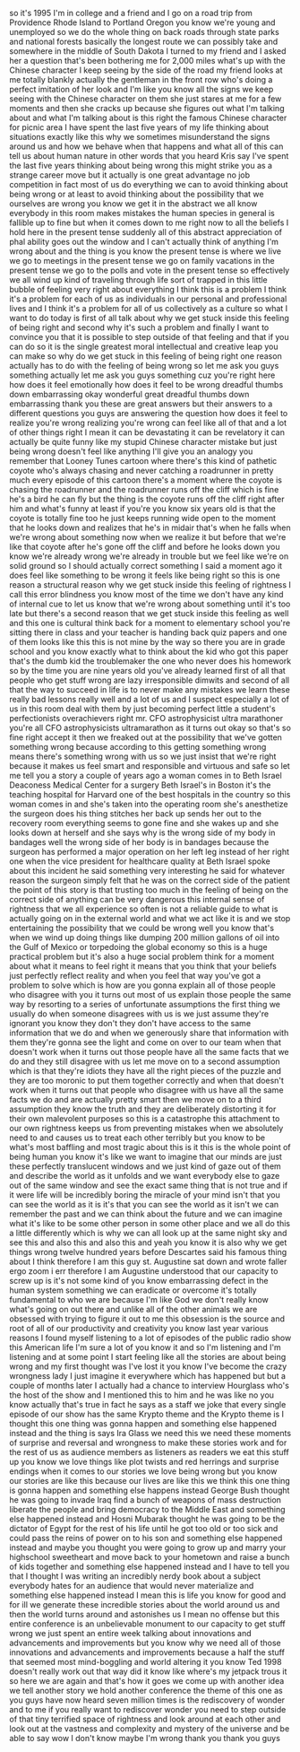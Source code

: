 
so it&#39;s 1995 I&#39;m in college and a friend
and I go on a road trip from Providence
Rhode Island to Portland Oregon
you know we&#39;re young and unemployed so
we do the whole thing on back roads
through state parks and national forests
basically the longest route we can
possibly take and somewhere in the
middle of South Dakota I turned to my
friend and I asked her a question that&#39;s
been bothering me for 2,000 miles what&#39;s
up with the Chinese character I keep
seeing by the side of the road my friend
looks at me
totally blankly actually the gentleman
in the front row who&#39;s doing a perfect
imitation of her look and I&#39;m like you
know all the signs we keep seeing with
the Chinese character on them she just
stares at me for a few moments and then
she cracks up because she figures out
what I&#39;m talking about and what I&#39;m
talking about is this
right the famous Chinese character for
picnic area I have spent the last five
years of my life thinking about
situations exactly like this why we
sometimes misunderstand the signs around
us and how we behave when that happens
and what all of this can tell us about
human nature in other words that you
heard Kris say I&#39;ve spent the last five
years thinking about being wrong
this might strike you as a strange
career move but it actually is one great
advantage no job competition in fact
most of us do everything we can to avoid
thinking about being wrong or at least
to avoid thinking about the possibility
that we ourselves are wrong you know we
get it in the abstract we all know
everybody in this room makes mistakes
the human species in general is fallible
up to fine but when it comes down to me
right now to all the beliefs I hold here
in the present tense suddenly all of
this abstract appreciation of phal
ability goes out the window and I can&#39;t
actually think of anything I&#39;m wrong
about and the thing is you know the
present tense is where we live we go to
meetings in the present tense
we go on family vacations in the present
tense we go to the polls and vote in the
present tense so effectively we all wind
up kind of traveling through life sort
of trapped in this little bubble of
feeling very right about everything I
think this is a problem I think it&#39;s a
problem for each of us as individuals in
our personal and professional lives and
I think it&#39;s a problem for all of us
collectively as a culture so what I want
to do today is first of all talk about
why we get stuck inside this feeling of
being right and second why it&#39;s such a
problem and finally I want to convince
you that it is possible to step outside
of that feeling and that if you can do
so it is the single greatest
moral intellectual and creative leap you
can make so why do we get stuck in this
feeling of being right one reason
actually has to do with the feeling of
being wrong so let me ask you guys
something
actually let me ask you guys something
cuz you&#39;re right here how does it feel
emotionally how does it feel to be wrong
dreadful thumbs down embarrassing okay
wonderful great dreadful thumbs down
embarrassing
thank you these are great answers but
their answers to a different questions
you guys are answering the question how
does it feel to realize you&#39;re wrong
realizing you&#39;re wrong can feel like all
of that and a lot of other things right
I mean it can be devastating it can be
revelatory it can actually be quite
funny like my stupid Chinese character
mistake but just being wrong doesn&#39;t
feel like anything I&#39;ll give you an
analogy you remember that
Looney Tunes cartoon where there&#39;s this
kind of pathetic coyote who&#39;s always
chasing and never catching a roadrunner
in pretty much every episode of this
cartoon there&#39;s a moment where the
coyote is chasing the roadrunner and the
roadrunner runs off the cliff which is
fine he&#39;s a bird he can fly but the
thing is the coyote runs off the cliff
right after him and what&#39;s funny at
least if you&#39;re you know six years old
is that the coyote is totally fine too
he just keeps running wide open to the
moment that he looks down and realizes
that he&#39;s in midair that&#39;s when he falls
when we&#39;re wrong about something now
when we realize it but before that we&#39;re
like that coyote after he&#39;s gone off the
cliff and before he looks down you know
we&#39;re already wrong we&#39;re already in
trouble but we feel like we&#39;re on solid
ground so I should actually correct
something I said a moment ago it does
feel like something to be wrong it feels
like being right
so this is one reason a structural
reason why we get stuck inside this
feeling of rightness I call this error
blindness you know most of the time we
don&#39;t have any kind of internal cue to
let us know that we&#39;re wrong about
something until it&#39;s too late
but there&#39;s a second reason that we get
stuck inside this feeling as well and
this one is cultural think back for a
moment to elementary school you&#39;re
sitting there in class and your teacher
is handing back quiz papers and one of
them looks like this this is not mine by
the way so there you are in grade school
and you know exactly what to think about
the kid who got this paper that&#39;s the
dumb kid the troublemaker the one who
never does his homework so by the time
you are nine years old you&#39;ve already
learned first of all that people who get
stuff wrong are lazy irresponsible
dimwits and second of all that the way
to succeed in life is to never make any
mistakes we learn these really bad
lessons really well and a lot of us and
I suspect especially a lot of us in this
room deal with them by just becoming
perfect little a student&#39;s
perfectionists overachievers right mr.
CFO astrophysicist ultra marathoner
you&#39;re all CFO astrophysicists
ultramarathon as it turns out okay so
that&#39;s so fine right accept it then we
freaked out at the possibility that
we&#39;ve gotten something wrong because
according to this getting something
wrong means there&#39;s something wrong with
us so we just insist that we&#39;re right
because it makes us feel smart and
responsible and virtuous and safe so let
me tell you a story a couple of years
ago a woman comes in to Beth Israel
Deaconess Medical Center for a surgery
Beth Israel&#39;s in Boston it&#39;s the
teaching hospital for Harvard one of the
best hospitals in the country so this
woman comes in and she&#39;s taken into the
operating room she&#39;s anesthetize the
surgeon does his thing stitches her back
up
sends her out to the recovery room
everything seems to gone fine and she
wakes up and she looks down at herself
and she says why is the wrong side of my
body in bandages
well the wrong side of her body is in
bandages because the surgeon has
performed a major operation on her left
leg instead of her right one when the
vice president for healthcare quality at
Beth Israel spoke about this incident he
said something very interesting he said
for whatever reason the surgeon simply
felt that he was on the correct side of
the patient the point of this story is
that trusting too much in the feeling of
being on the correct side of anything
can be very dangerous
this internal sense of rightness that we
all experience so often is not a
reliable guide to what is actually going
on in the external world and what we act
like it is and we stop entertaining the
possibility that we could be wrong well
you know that&#39;s when we wind up doing
things like dumping 200 million gallons
of oil into the Gulf of Mexico or
torpedoing the global economy so this is
a huge practical problem
but it&#39;s also a huge social problem
think for a moment about what it means
to feel right it means that you think
that your beliefs just perfectly reflect
reality and when you feel that way
you&#39;ve got a problem to solve which is
how are you gonna explain all of those
people who disagree with you it turns
out most of us explain those people the
same way by resorting to a series of
unfortunate assumptions the first thing
we usually do when someone disagrees
with us is we just assume they&#39;re
ignorant you know they don&#39;t they don&#39;t
have access to the same information that
we do and when we generously share that
information with them they&#39;re gonna see
the light and come on over to our team
when that doesn&#39;t work when it turns out
those people have all the same facts
that we do and they still disagree with
us let me move on to a second assumption
which is that they&#39;re idiots they have
all the right pieces of the puzzle and
they are too moronic to put them
together correctly and when that doesn&#39;t
work when it turns out that people who
disagree with us have all the same facts
we do and are actually pretty smart then
we move on to a third assumption
they know the truth and they are
deliberately distorting it for their own
malevolent purposes so this is a
catastrophe
this attachment to our own rightness
keeps us from preventing mistakes when
we absolutely need to and causes us to
treat each other terribly but you know
to be what&#39;s most baffling and most
tragic about this is it this is the
whole point of being human you know it&#39;s
like we want to imagine that our minds
are just these perfectly translucent
windows and we just kind of gaze out of
them and describe the world as it
unfolds and we want everybody else to
gaze out of the same window and see the
exact same thing that is not true and if
it were life will be incredibly boring
the miracle of your mind
isn&#39;t that you can see the world as it
is it&#39;s that you can see the world as it
isn&#39;t we can remember the past and we
can think about the future and we can
imagine what it&#39;s like to be some other
person in some other place and we all do
this a little differently which is why
we can all look up at the same night sky
and see this and also this and also this
and yeah you know it is also why we get
things wrong twelve hundred years before
Descartes said his famous thing about I
think therefore I am
this guy st. Augustine sat down and
wrote faller ergo zoom i err therefore I
am Augustine understood that our
capacity to screw up is it&#39;s not some
kind of you know embarrassing defect in
the human system something we can
eradicate or overcome
it&#39;s totally fundamental to who we are
because I&#39;m like God we don&#39;t really
know what&#39;s going on out there and
unlike all of the other animals we are
obsessed with trying to figure it out to
me this obsession is the source and root
of all of our productivity and
creativity you know last year
various reasons I found myself listening
to a lot of episodes of the public radio
show this American life I&#39;m sure a lot
of you know it and so I&#39;m listening and
I&#39;m listening and at some point I start
feeling like all the stories are about
being wrong and my first thought was
I&#39;ve lost it
you know I&#39;ve become the crazy wrongness
lady I just imagine it everywhere which
has happened but but a couple of months
later I actually had a chance to
interview Hourglass who&#39;s the host of
the show and I mentioned this to him and
he was like no you know actually that&#39;s
true in fact he says as a staff we joke
that every single episode of our show
has the same Krypto theme and the Krypto
theme is I thought this one thing was
gonna happen and something else happened
instead and the thing is says Ira Glass
we need this we need these moments of
surprise and reversal and wrongness to
make these stories work and for the rest
of us as audience members as listeners
as readers we eat this stuff up you know
we love things like plot twists and red
herrings and surprise endings when it
comes to our stories we love being wrong
but you know our stories are like this
because our lives are like this we think
this one thing is gonna happen and
something else happens instead George
Bush thought he was going to invade Iraq
find a bunch of weapons of mass
destruction liberate the people and
bring democracy to the Middle East and
something else happened instead and
Hosni Mubarak thought he was going to be
the dictator of Egypt for the rest of
his life until he got too old or too
sick and could pass the reins of power
on to his son and something else
happened instead and maybe you thought
you were going to grow up and marry your
highschool sweetheart and move back to
your hometown and raise a bunch of kids
together and something else happened
instead and I have to tell you that I
thought I was writing an incredibly
nerdy book about a subject everybody
hates for an audience that would never
materialize
and something else happened instead I
mean this is life you know for good and
for ill we generate these incredible
stories about the world around us and
then the world turns around and
astonishes us I mean no offense but this
entire conference is an unbelievable
monument to our capacity to get stuff
wrong we just spent an entire week
talking about innovations and
advancements and improvements but you
know why we need all of those
innovations and advancements and
improvements because a half the stuff
that seemed most mind-boggling and world
altering it you know Ted 1998
doesn&#39;t really work out that way did it
know like where&#39;s my jetpack trous it so
here we are again and that&#39;s how it goes
we come up with another idea we tell
another story we hold another conference
the theme of this one as you guys have
now heard seven million times is the
rediscovery of wonder and to me if you
really want to rediscover wonder you
need to step outside of that tiny
terrified space of rightness and look
around at each other and look out at the
vastness and complexity and mystery of
the universe and be able to say wow I
don&#39;t know maybe I&#39;m wrong
thank you
thank you guys
